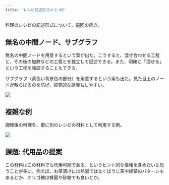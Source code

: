 ```yaml
---
title: 'レシピ記述形式メモ #2'
---
```

料理のレシピの記述形式について、[前回](https://r7kamura.com/articles/2022-05-13-mermaid-recipe-memo)の続き。

無名の中間ノード、サブグラフ
--------------

無名の中間ノードを用意するという案が出た。こうすると、混ぜ合わせる工程と、その後の加熱などの工程とを独立して記述できる。また、明確に「混ぜる」という工程を強調することもできる。

サブグラフ（黄色い背景色の部分）を用意するという案も出た。見た目上のノードが散らばるのを防げ、視覚的な誘導もしやすい。

![](https://lh3.googleusercontent.com/v0rQVprh9ADBpdYb7VZgcdcmWSi7TxakVdyfGK5NCj1Q3TbX9wpL_-fFJAruh5swwGh8HMP5f5GCC6aC7b3MQqTBSIrfIKPEX4On1Mp4YOeOXqAdbTiBBKLySTCIzpFoQ6LwWK0axrda3HuHIVQxWpkJLbvzcVPff4Qlrsuxrvcjop9tAkfT4sp40ejs)

複雑な例
----

調理後の料理を、更に別のレシピの材料として利用する例。

![](https://lh6.googleusercontent.com/4edPKMODiH-S8wX4BI8uNc6fkr9jNnsPOZ_HBBUc6jvZrfao5zH7LbXIStLV0Hh-z_M3fFOC-oSB-knImC6N8TcPdjyYKxli3uXhN4jiqLmto7dqNf8bfjhq2__4N8__Xka0QbqvnW9gh6YpL_v3xdGYRh5Kzlw9p2d4BuKZdhbA-8foqgsobrmahbQI)

課題: 代用品の提案
----------

この材料はこの材料でも代用可能である、というヒント的な情報を含めたいと思うことが多い。例えば、お茶漬けには熱湯ではなくほうじ茶や緑茶のパターンもあるとか、オリゴ糖は蜂蜜や砂糖でも良いとか。
